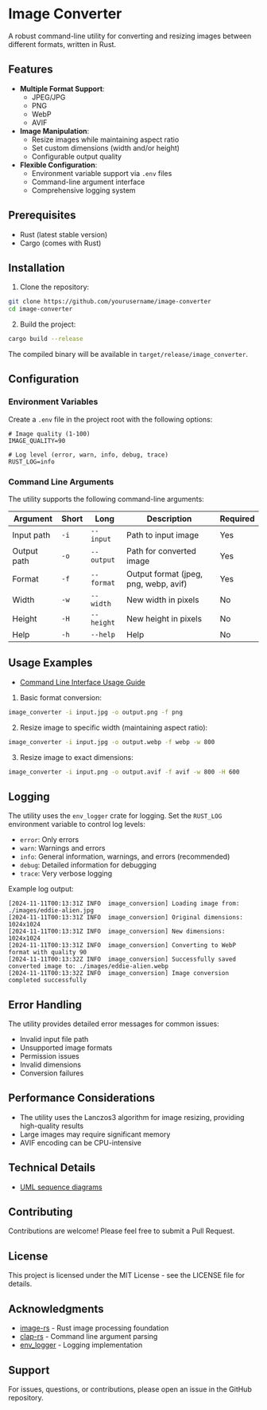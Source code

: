 # Image Converter

A robust command-line utility for converting and resizing images between different formats, written in Rust.

## Features

- **Multiple Format Support**:
    - JPEG/JPG
    - PNG
    - WebP
    - AVIF
- **Image Manipulation**:
    - Resize images while maintaining aspect ratio
    - Set custom dimensions (width and/or height)
    - Configurable output quality
- **Flexible Configuration**:
    - Environment variable support via `.env` files
    - Command-line argument interface
    - Comprehensive logging system

## Prerequisites

- Rust (latest stable version)
- Cargo (comes with Rust)

## Installation

1. Clone the repository:

```bash
git clone https://github.com/yourusername/image-converter
cd image-converter
```

2. Build the project:

```bash
cargo build --release
```

The compiled binary will be available in `target/release/image_converter`.

## Configuration

### Environment Variables

Create a `.env` file in the project root with the following options:

```env
# Image quality (1-100)
IMAGE_QUALITY=90

# Log level (error, warn, info, debug, trace)
RUST_LOG=info
```

### Command Line Arguments

The utility supports the following command-line arguments:

| Argument    | Short | Long       | Description                           | Required |
|-------------|-------|------------|---------------------------------------|----------|
| Input path  | `-i`  | `--input`  | Path to input image                   | Yes      |
| Output path | `-o`  | `--output` | Path for converted image              | Yes      |
| Format      | `-f`  | `--format` | Output format (jpeg, png, webp, avif) | Yes      |
| Width       | `-w`  | `--width`  | New width in pixels                   | No       |
| Height      | `-H`  | `--height` | New height in pixels                  | No       |
| Help        | `-h`  | `--help`   | Help                                  | No       |

## Usage Examples

- [Command Line Interface Usage Guide](documentation/cli-guide.md)

1. Basic format conversion:

```bash
image_converter -i input.jpg -o output.png -f png
```

2. Resize image to specific width (maintaining aspect ratio):

```bash
image_converter -i input.jpg -o output.webp -f webp -w 800
```

3. Resize image to exact dimensions:

```bash
image_converter -i input.png -o output.avif -f avif -w 800 -H 600
```

## Logging

The utility uses the `env_logger` crate for logging. Set the `RUST_LOG` environment variable to control log levels:

- `error`: Only errors
- `warn`: Warnings and errors
- `info`: General information, warnings, and errors (recommended)
- `debug`: Detailed information for debugging
- `trace`: Very verbose logging

Example log output:

```
[2024-11-11T00:13:31Z INFO  image_conversion] Loading image from: ./images/eddie-alien.jpg
[2024-11-11T00:13:31Z INFO  image_conversion] Original dimensions: 1024x1024
[2024-11-11T00:13:31Z INFO  image_conversion] New dimensions: 1024x1024
[2024-11-11T00:13:31Z INFO  image_conversion] Converting to WebP format with quality 90
[2024-11-11T00:13:32Z INFO  image_conversion] Successfully saved converted image to: ./images/eddie-alien.webp
[2024-11-11T00:13:32Z INFO  image_conversion] Image conversion completed successfully
```

## Error Handling

The utility provides detailed error messages for common issues:

- Invalid input file path
- Unsupported image formats
- Permission issues
- Invalid dimensions
- Conversion failures

## Performance Considerations

- The utility uses the Lanczos3 algorithm for image resizing, providing high-quality results
- Large images may require significant memory
- AVIF encoding can be CPU-intensive

## Technical Details

- [UML sequence diagrams](documentation/sequence-diagram-doc.md)

## Contributing

Contributions are welcome! Please feel free to submit a Pull Request.

## License

This project is licensed under the MIT License - see the LICENSE file for details.

## Acknowledgments

- [image-rs](https://github.com/image-rs/image) - Rust image processing foundation
- [clap-rs](https://github.com/clap-rs/clap) - Command line argument parsing
- [env_logger](https://github.com/env-logger-rs/env_logger) - Logging implementation

## Support

For issues, questions, or contributions, please open an issue in the GitHub repository.
